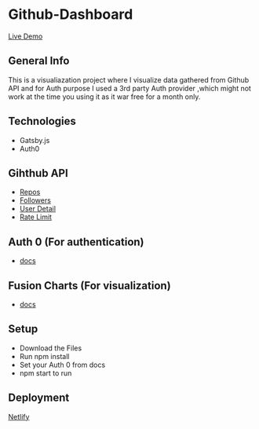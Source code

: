 # Github-Dashboard
[Live Demo](https://gitdashboard.netlify.app/)
## General Info

This is a visualiazation project where I visualize data gathered from Github API and for Auth purpose I used a 3rd party Auth provider ,which might not work at the time you using it as it war free for a month only.

## Technologies
* Gatsby.js
* Auth0

## Gihthub API
* [Repos](https://api.github.com/users/WOLFIEEEE/repos?per_page=100)
* [Followers](https://api.github.com/users/WOLFIEEEE/followers)
* [User Detail](https://api.github.com/users/WOLFIEEEE)
* [Rate Limit](https://api.github.com/rate_limit)

## Auth 0 (For authentication)
* [docs](https://auth0.com/)


## Fusion Charts (For visualization)
* [docs](https://www.fusioncharts.com/)

	
## Setup
* Download the Files
* Run npm install
* Set your Auth 0 from docs
* npm start to run 

## Deployment
[Netlify](https://www.netlify.com/)


